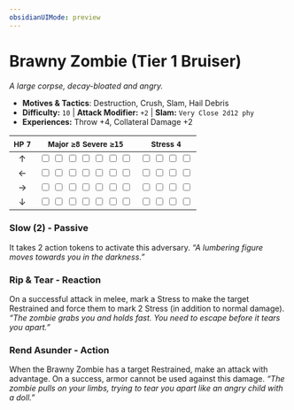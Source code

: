 ```yaml
---
obsidianUIMode: preview
---
```

# Brawny Zombie (Tier 1 Bruiser)

*A large corpse, decay-bloated and angry.*

- **Motives & Tactics**: Destruction, Crush, Slam, Hail Debris
- **Difficulty:** `10` | **Attack Modifier:** `+2` | **Slam:** `Very Close 2d12 phy`
- **Experiences:** Throw +4, Collateral Damage +2

| <small>HP</small> `7` | <small>Major</small> `≥8` <small>Severe</small> `≥15` | <small>Stress</small> `4` |
|:-:|:-:|:-:|
| ↑ |  <input type="checkbox" unchecked id="8ece9509"> <input type="checkbox" unchecked id="e1835c14"> <input type="checkbox" unchecked id="8fdc119b"> <input type="checkbox" unchecked id="5b64d921"> <input type="checkbox" unchecked id="9ca74ec2"> <input type="checkbox" unchecked id="2d7937f1"> <input type="checkbox" unchecked id="8262f274"> |  <input type="checkbox" unchecked id="9d732348"> <input type="checkbox" unchecked id="15c0051c"> <input type="checkbox" unchecked id="12503dd1"> <input type="checkbox" unchecked id="85512caf"> |
| ← |  <input type="checkbox" unchecked id="fe6088e2"> <input type="checkbox" unchecked id="c05cfa65"> <input type="checkbox" unchecked id="9c5f548b"> <input type="checkbox" unchecked id="02863e9c"> <input type="checkbox" unchecked id="e4a51b69"> <input type="checkbox" unchecked id="7137b372"> <input type="checkbox" unchecked id="a5c3fb67"> |  <input type="checkbox" unchecked id="e5932e86"> <input type="checkbox" unchecked id="8b179270"> <input type="checkbox" unchecked id="50745889"> <input type="checkbox" unchecked id="165e23ef"> |
| → |  <input type="checkbox" unchecked id="94214dcf"> <input type="checkbox" unchecked id="4b75ac5e"> <input type="checkbox" unchecked id="33f5f46f"> <input type="checkbox" unchecked id="81d5feec"> <input type="checkbox" unchecked id="9ff156e5"> <input type="checkbox" unchecked id="b3c62a89"> <input type="checkbox" unchecked id="9d59b423"> |  <input type="checkbox" unchecked id="b8d2e523"> <input type="checkbox" unchecked id="c4556d42"> <input type="checkbox" unchecked id="5dadf90b"> <input type="checkbox" unchecked id="c5440b27"> |
| ↓ |  <input type="checkbox" unchecked id="782b73f1"> <input type="checkbox" unchecked id="a01dc8ff"> <input type="checkbox" unchecked id="aeaabd33"> <input type="checkbox" unchecked id="027c69f5"> <input type="checkbox" unchecked id="b6c02896"> <input type="checkbox" unchecked id="b5ccf575"> <input type="checkbox" unchecked id="48f33d43"> |  <input type="checkbox" unchecked id="84a0c289"> <input type="checkbox" unchecked id="b5017f12"> <input type="checkbox" unchecked id="6f11a565"> <input type="checkbox" unchecked id="cb82994b"> |

### Slow (2) - Passive

It takes 2 action tokens to activate this adversary. *“A lumbering figure moves towards you in the darkness.”*

### Rip & Tear - Reaction

On a successful attack in melee, mark a Stress to make the target Restrained and force them to mark 2 Stress (in addition to normal damage). *“The zombie grabs you and holds fast. You need to escape before it tears you apart.”*

### Rend Asunder - Action

When the Brawny Zombie has a target Restrained, make an attack with advantage. On a success, armor cannot be used against this damage. *“The zombie pulls on your limbs, trying to tear you apart like an angry child with a doll.”*